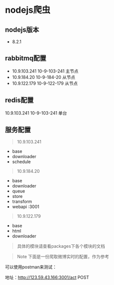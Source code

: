# nodejs爬虫

## nodejs版本

- 8.2.1

## rabbitmq配置

- 10.9.103.241 10-9-103-241  主节点
- 10.9.184.20  10-9-184-20   从节点
- 10.9.122.179 10-9-122-179  从节点

## redis配置

10.9.103.241 10-9-103-241 单台

## 服务配置

> 10.9.103.241

- base
- downloader
- schedule

> 10.9.184.20

- base
- downloader
- queue
- store
- transform
- webapi :3001

> 10.9.122.179

- base
- html
- downloader


> 具体的模块请查看packages下各个模块的文档

> Note 下面是一份爬取微博实时的配置，作为参考

可以使用postman来测试：

地址：http://123.59.43.166:3001/act POST

